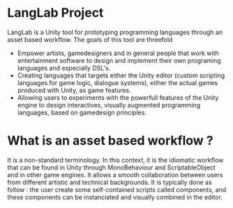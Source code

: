 # LangLab Project
LangLab is a Unity tool for prototyping programming languages through an asset based workflow. The goals of this tool are threefold
- Empower artists, gamedesigners and in general people that work with entertainment software to design and implement their own programing languages and especially DSL's.
- Creating languages that targets either the Unity editor (custom scripting languages for game logic, dialogue systems), either the actual games produced with Unity, as game features.
- Allowing users to experiments with the powerfull features of the Unity engine to design interactives, visually augmented programming languages, based on gamedesign principles.

# What is an asset based workflow ?
It is a non-standard terminology. In this context, it is the idiomatic workflow that can be found in Unity through MonoBehaviour and ScriptableObject and in other game engines. It allows a smooth collaboration between users from different artistic and technical backgrounds.
It is typically done as follow : the user create some self-contained scripts called components, and these components can be instanciated and visually combined in the editor.
